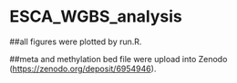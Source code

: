 # ESCA_WGBS_analysis

##all figures were plotted by run.R.

##meta and methylation bed file were upload into Zenodo (https://zenodo.org/deposit/6954946).